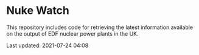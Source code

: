 # Nuke Watch

This repository includes code for retrieving the latest information available on the output of EDF nuclear power plants in the UK.

Last updated: 2021-07-24 04:08